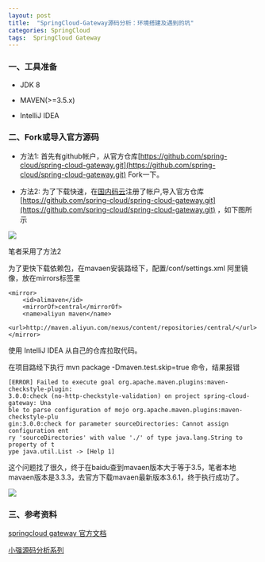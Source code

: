 ```yaml
---
layout: post
title:  "SpringCloud-Gateway源码分析：环境搭建及遇到的坑"
categories: SpringCloud
tags:  SpringCloud Gateway
---
```





### 一、工具准备
+ 	JDK 8

+	MAVEN(>=3.5.x)

-	IntelliJ IDEA

<!--more-->

### 二、Fork或导入官方源码

+	方法1: 首先有github帐户，从官方仓库[https://github.com/spring-cloud/spring-cloud-gateway.git](https://github.com/spring-cloud/spring-cloud-gateway.git) Fork一下。

+	方法2: 为了下载快速，在[国内码云](http://www.gitee.com)注册了帐户,导入官方仓库[https://github.com/spring-cloud/spring-cloud-gateway.git](https://github.com/spring-cloud/spring-cloud-gateway.git) ，如下图所示

![](../../../../assets/images/2019/springcloud/sc-gateway-01-01.png)


笔者采用了方法2

为了更快下载依赖包，在mavaen安装路经下，配置/conf/settings.xml 阿里镜像，放在mirrors标签里

```
<mirror> 
	<id>alimaven</id> 
	<mirrorOf>central</mirrorOf>
	<name>aliyun maven</name> 
	<url>http://maven.aliyun.com/nexus/content/repositories/central/</url> 
</mirror>

```


使用 IntelliJ IDEA 从自己的仓库拉取代码。


在项目路经下执行 mvn package -Dmaven.test.skip=true 命令，结果报错

```
[ERROR] Failed to execute goal org.apache.maven.plugins:maven-checkstyle-plugin:
3.0.0:check (no-http-checkstyle-validation) on project spring-cloud-gateway: Una
ble to parse configuration of mojo org.apache.maven.plugins:maven-checkstyle-plu
gin:3.0.0:check for parameter sourceDirectories: Cannot assign configuration ent
ry 'sourceDirectories' with value './' of type java.lang.String to property of t
ype java.util.List -> [Help 1]
```

这个问题找了很久，终于在baidu查到mavaen版本大于等于3.5，笔者本地mavaen版本是3.3.3，去官方下载mavaen最新版本3.6.1，终于执行成功了。


![](../../../../assets/images/2019/springcloud/sc-gateway-01-02.png)




### 三、参考资料

[springcloud gateway  官方文档](https://github.com/spring-cloud/spring-cloud-gateway.git)

[小强源码分析系列](https://blog.csdn.net/qq_41664448/article/details/88209148)